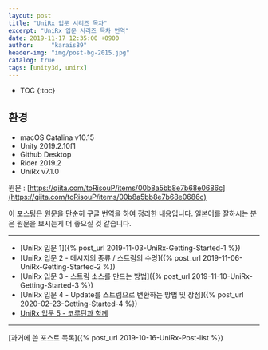```yaml
---
layout: post
title: "UniRx 입문 시리즈 목차"
excerpt: "UniRx 입문 시리즈 목차 번역"
date: 2019-11-17 12:35:00 +0900
author:     "karais89"
header-img: "img/post-bg-2015.jpg"
catalog: true
tags: [unity3d, unirx]
---
```

* TOC
{:toc}

## 환경

- macOS Catalina v10.15
- Unity 2019.2.10f1
- Github Desktop
- Rider 2019.2
- UniRx v7.1.0

원문 : [https://qiita.com/toRisouP/items/00b8a5bb8e7b68e0686c](https://qiita.com/toRisouP/items/00b8a5bb8e7b68e0686c)

이 포스팅은 원문을 단순히 구글 번역을 하여 정리한 내용입니다. 일본어를 잘하시는 분은 원문을 보시는게 더 좋으실 것 같습니다. 

---

- [UniRx 입문 1]({% post_url 2019-11-03-UniRx-Getting-Started-1 %})
- [UniRx 입문 2 - 메시지의 종류 / 스트림의 수명]({% post_url 2019-11-06-UniRx-Getting-Started-2 %})
- [UniRx 입문 3 - 스트림 소스를 만드는 방법]({% post_url 2019-11-10-UniRx-Getting-Started-3 %})
- [UniRx 입문 4 - Update를 스트림으로 변환하는 방법 및 장점]({% post_url 2020-02-23-Getting-Started-4 %})
- [UniRx 입문 5 - 코루틴과 함께](http://qiita.com/toRisouP/items/c4b9c5701dd6c991b481)

---

[과거에 쓴 포스트 목록]({% post_url 2019-10-16-UniRx-Post-list %})